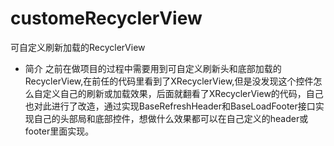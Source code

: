 # customeRecyclerView
可自定义刷新加载的RecyclerView

- 简介
之前在做项目的过程中需要用到可自定义刷新头和底部加载的RecyclerView,在前任的代码里看到了XRecyclerView,但是没发现这个控件怎么自定义自己的刷新或加载效果，后面就翻看了XRecyclerView的代码，自己也对此进行了改造，通过实现BaseRefreshHeader和BaseLoadFooter接口实现自己的头部局和底部控件，想做什么效果都可以在自己定义的header或footer里面实现。
